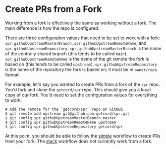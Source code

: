 # Create PRs from a Fork

Working from a fork is effectively the same as working without a fork. The main difference is how the repo is configured.

There are three configuration values that need to be set to work with a fork: `spr.githubUpstreamMasterBranch`, `spr.githubUpstreamRemoteName`, and `spr.githubUpstreamRepository`. `spr.githubUpstreamMasterBranch` is the name of the centrally shared branch (this tends to be called `main`). `spr.githubUpstreamRemoteName` is the name of the git remote the fork is based on (this tends to be called `upstream`). `spr.githubUpstreamRepository` is the name of the repository the fork is based on; it must be in `owner/repo` format.

For example, let's say you wanted to create PRs from a fork of the `spr` repo. You'd fork and clone the `getcord/spr` repo. This should give you a local copy of our fork. You'd need to set the configuration values for everything to work:
```shell
# Add the remote for the `getcord/spr` repo on GitHub.
$ git remote add upstream git@github.com:getcord/spr.git
$ git config spr.githubUpstreamMasterBranch master
$ git config spr.githubUpstreamRemoteName upstream
$ git config spr.githubUpstreamRepository getcord/spr
```

At this point, you should be able to follow the [simple][] workflow to create PRs from your fork. The [stack][] workflow does not currently work from a fork.

[simple]: ./simple.md
[stack]: ./stack.md
